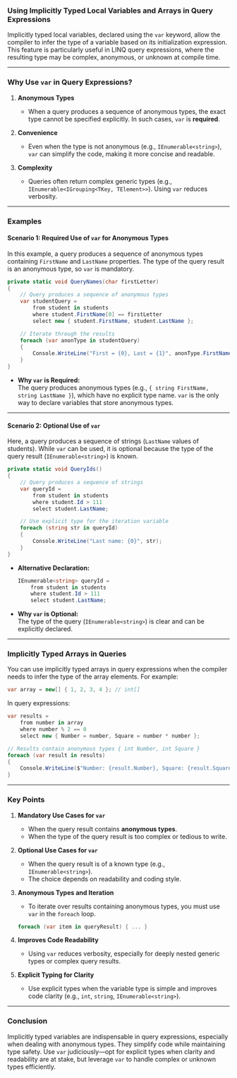 ### **Using Implicitly Typed Local Variables and Arrays in Query Expressions**

Implicitly typed local variables, declared using the `var` keyword, allow the compiler to infer the type of a variable based on its initialization expression. This feature is particularly useful in LINQ query expressions, where the resulting type may be complex, anonymous, or unknown at compile time.

---

### **Why Use `var` in Query Expressions?**

1. **Anonymous Types**
   - When a query produces a sequence of anonymous types, the exact type cannot be specified explicitly. In such cases, `var` is **required**.
   
2. **Convenience**
   - Even when the type is not anonymous (e.g., `IEnumerable<string>`), `var` can simplify the code, making it more concise and readable.

3. **Complexity**
   - Queries often return complex generic types (e.g., `IEnumerable<IGrouping<TKey, TElement>>`). Using `var` reduces verbosity.

---

### **Examples**

#### **Scenario 1: Required Use of `var` for Anonymous Types**
In this example, a query produces a sequence of anonymous types containing `FirstName` and `LastName` properties. The type of the query result is an anonymous type, so `var` is mandatory.

```csharp
private static void QueryNames(char firstLetter)
{
    // Query produces a sequence of anonymous types
    var studentQuery =
        from student in students
        where student.FirstName[0] == firstLetter
        select new { student.FirstName, student.LastName };

    // Iterate through the results
    foreach (var anonType in studentQuery)
    {
        Console.WriteLine("First = {0}, Last = {1}", anonType.FirstName, anonType.LastName);
    }
}
```

- **Why `var` is Required:**  
  The query produces anonymous types (e.g., `{ string FirstName, string LastName }`), which have no explicit type name. `var` is the only way to declare variables that store anonymous types.

---

#### **Scenario 2: Optional Use of `var`**
Here, a query produces a sequence of strings (`LastName` values of students). While `var` can be used, it is optional because the type of the query result (`IEnumerable<string>`) is known.

```csharp
private static void QueryIds()
{
    // Query produces a sequence of strings
    var queryId =
        from student in students
        where student.Id > 111
        select student.LastName;

    // Use explicit type for the iteration variable
    foreach (string str in queryId)
    {
        Console.WriteLine("Last name: {0}", str);
    }
}
```

- **Alternative Declaration:**  
  ```csharp
  IEnumerable<string> queryId = 
      from student in students
      where student.Id > 111
      select student.LastName;
  ```

- **Why `var` is Optional:**  
  The type of the query (`IEnumerable<string>`) is clear and can be explicitly declared.

---

### **Implicitly Typed Arrays in Queries**

You can use implicitly typed arrays in query expressions when the compiler needs to infer the type of the array elements. For example:

```csharp
var array = new[] { 1, 2, 3, 4 }; // int[]
```

In query expressions:
```csharp
var results =
    from number in array
    where number % 2 == 0
    select new { Number = number, Square = number * number };

// Results contain anonymous types { int Number, int Square }
foreach (var result in results)
{
    Console.WriteLine($"Number: {result.Number}, Square: {result.Square}");
}
```

---

### **Key Points**

1. **Mandatory Use Cases for `var`**
   - When the query result contains **anonymous types**.
   - When the type of the query result is too complex or tedious to write.

2. **Optional Use Cases for `var`**
   - When the query result is of a known type (e.g., `IEnumerable<string>`).
   - The choice depends on readability and coding style.

3. **Anonymous Types and Iteration**
   - To iterate over results containing anonymous types, you must use `var` in the `foreach` loop.

   ```csharp
   foreach (var item in queryResult) { ... }
   ```

4. **Improves Code Readability**
   - Using `var` reduces verbosity, especially for deeply nested generic types or complex query results.

5. **Explicit Typing for Clarity**
   - Use explicit types when the variable type is simple and improves code clarity (e.g., `int`, `string`, `IEnumerable<string>`).

---

### **Conclusion**

Implicitly typed variables are indispensable in query expressions, especially when dealing with anonymous types. They simplify code while maintaining type safety. Use `var` judiciously—opt for explicit types when clarity and readability are at stake, but leverage `var` to handle complex or unknown types efficiently.